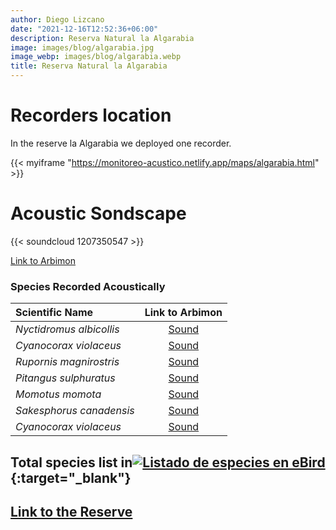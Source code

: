 ```yaml
---
author: Diego Lizcano
date: "2021-12-16T12:52:36+06:00"
description: Reserva Natural la Algarabia
image: images/blog/algarabia.jpg
image_webp: images/blog/algarabia.webp
title: Reserva Natural la Algarabia
---
```


# Recorders location


In the reserve la Algarabia we deployed one recorder.

{{< myiframe "https://monitoreo-acustico.netlify.app/maps/algarabia.html" >}}



# Acoustic Sondscape

{{< soundcloud 1207350547 >}}


[Link to Arbimon](https://arbimon.rfcx.org/project/destinos-awake/visualizer/rec/44505409)



### Species Recorded Acoustically


|__Scientific Name__| Link to Arbimon|
| :---        |     :----:   |
|_Nyctidromus albicollis_|	 	[Sound](	https://arbimon.rfcx.org/project/destinos-awake/visualizer/rec/44556492	)	|
|_Cyanocorax violaceus_|	 	[Sound](	https://arbimon.rfcx.org/project/destinos-awake/visualizer/rec/44518388	)	|
|_Rupornis magnirostris_|	 	[Sound](	https://arbimon.rfcx.org/project/destinos-awake/visualizer/rec/44064845	)	|
|_Pitangus sulphuratus_|	 	[Sound](	https://arbimon.rfcx.org/project/destinos-awake/visualizer/rec/44102225	)	|
|_Momotus momota_|	 	[Sound](	https://arbimon.rfcx.org/project/destinos-awake/visualizer/rec/44111852	)	|
|_Sakesphorus canadensis_|	 	[Sound](	https://arbimon.rfcx.org/project/destinos-awake/visualizer/rec/44084246	)	|
|_Cyanocorax violaceus_|	 	[Sound](	https://arbimon.rfcx.org/project/destinos-awake/visualizer/rec/44065294	)	|




## Total species list in[![Listado de especies en eBird](/images/blog/Logo_ebird.png "Reserva-la Algarabia")](https://ebird.org/colombia/checklist/S101802948){:target="_blank"}



## [Link to the Reserve](https://www.facebook.com/reservanaturalalgarabia)




